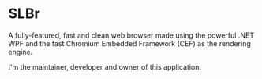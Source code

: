 # SLBr
A fully-featured, fast and clean web browser made using the powerful .NET WPF and the fast Chromium Embedded Framework (CEF) as the rendering engine.

I'm the maintainer, developer and owner of this application.
